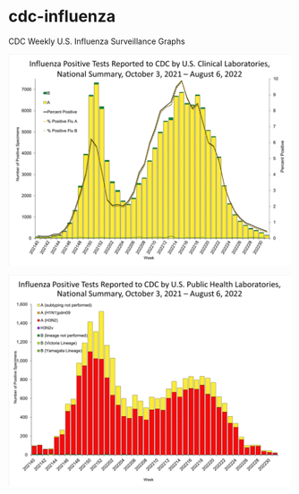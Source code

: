 # cdc-influenza
CDC Weekly U.S. Influenza Surveillance Graphs

![Clinical Laboratories](https://github.com/bbennett80/cdc-influenza/blob/main/WHONPHL31_small.gif)

![Public Health Laboratories](https://github.com/bbennett80/cdc-influenza/blob/main/WHOPHL31_small.gif)
        